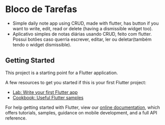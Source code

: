 # Bloco de Tarefas

- Simple daily note app using CRUD, made with flutter, has button if you want to write, edit, read or delete (having a dismissible widget too).
- Aplicativo simples de notas diárias usando CRUD, feito com flutter. Possui botões caso querria escrever, editar, ler ou deletar(também tendo o widget dismissible).


## Getting Started

This project is a starting point for a Flutter application.

A few resources to get you started if this is your first Flutter project:

- [Lab: Write your first Flutter app](https://flutter.dev/docs/get-started/codelab)
- [Cookbook: Useful Flutter samples](https://flutter.dev/docs/cookbook)

For help getting started with Flutter, view our
[online documentation](https://flutter.dev/docs), which offers tutorials,
samples, guidance on mobile development, and a full API reference.

